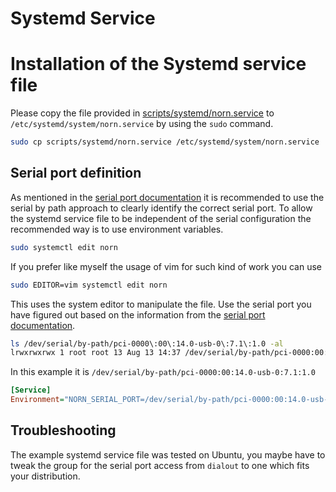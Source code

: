 # Systemd Service


# Installation of the Systemd service file

Please copy the file provided in [scripts/systemd/norn.service](/scripts/systemd/norn.service) to `/etc/systemd/system/norn.service` by using the `sudo` command.

```sh
sudo cp scripts/systemd/norn.service /etc/systemd/system/norn.service
```


## Serial port definition

As mentioned in the [serial port documentation](/doc/serialport.md) it is recommended to use the serial by path approach to clearly identify the correct serial port. To allow the systemd service file to be independent of the serial configuration the recommended way is to use environment variables.


```sh
sudo systemctl edit norn
```

If you prefer like myself the usage of vim for such kind of work you can use

```sh
sudo EDITOR=vim systemctl edit norn
```


This uses the system editor to manipulate the file. Use the serial port you have figured out based on the information from the [serial port documentation](/doc/serialport.md).

```sh
ls /dev/serial/by-path/pci-0000\:00\:14.0-usb-0\:7.1\:1.0 -al
lrwxrwxrwx 1 root root 13 Aug 13 14:37 /dev/serial/by-path/pci-0000:00:14.0-usb-0:7.1:1.0 -> ../../ttyACM0
```

In this example it is `/dev/serial/by-path/pci-0000:00:14.0-usb-0:7.1:1.0`

```ini
[Service]
Environment="NORN_SERIAL_PORT=/dev/serial/by-path/pci-0000:00:14.0-usb-0:7.1:1.0"  
```

## Troubleshooting

The example systemd service file was tested on Ubuntu, you maybe have to tweak the group for the serial port access from `dialout` to one which fits your distribution.